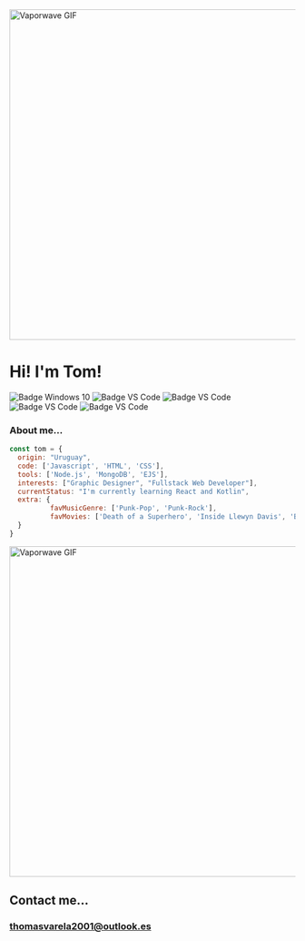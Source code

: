 <img src="https://media.giphy.com/media/Oy4nobvUxIonu/giphy.gif" width="900" height="581" alt="Vaporwave GIF"/>

# Hi! I'm Tom!
![Badge Windows 10](https://img.shields.io/badge/OS-W%2010-orange?logo=windows&style=flat-square)
![Badge VS Code](https://img.shields.io/badge/IDE-VS%20Code-orange?logo=visualstudiocode&style=flat-square)
![Badge VS Code](https://img.shields.io/badge/Code-Javascript-orange?logo=javascript&style=flat-square)
![Badge VS Code](https://img.shields.io/badge/Code-Node.js-orange?logo=nodedotjs&style=flat-square)
![Badge VS Code](https://img.shields.io/badge/Code-jQuery-orange?logo=jquery&style=flat-square)
### About me...

```javascript
const tom = {
  origin: "Uruguay",
  code: ['Javascript', 'HTML', 'CSS'],
  tools: ['Node.js', 'MongoDB', 'EJS'],
  interests: ["Graphic Designer", "Fullstack Web Developer"],
  currentStatus: "I'm currently learning React and Kotlin",
  extra: {
          favMusicGenre: ['Punk-Pop', 'Punk-Rock'],
          favMovies: ['Death of a Superhero', 'Inside Llewyn Davis', 'Blue Valentine', 'Trainspotting'],
  }
}
```
<img src="https://media.giphy.com/media/l2R09a5L5Bb6ppV7y/source.gif" width="900" height="581" alt="Vaporwave GIF"/>

## Contact me...
### thomasvarela2001@outlook.es
